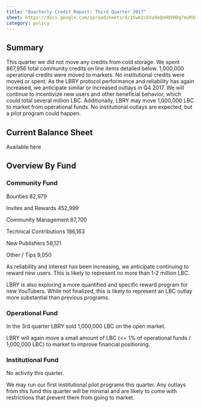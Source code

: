 ```yaml
---
title: "Quarterly Credit Report: Third Quarter 2017"
sheet: https://docs.google.com/spreadsheets/d/15wm2cEVa9eQnHQVHDg7muRXm1dzFXJ6ftqEJBuNixGM/edit?usp=sharing
category: policy
---
```

## Summary

This quarter we did not move any credits from cold storage.  We spent 867,956 total community credits on line items detailed below. 1,000,000 operational credits were moved to markets.  No institutional credits were moved or spent.
As the LBRY protocol performance and reliability has again increased, we anticipate similar or increased outlays in Q4 2017. We will continue to incentivize new users and other beneficial behavior, which could total several million LBC. Additionally, LBRY may move 1,000,000 LBC to market from operational funds. No institutional outlays are expected, but a pilot program could happen.

## Current Balance Sheet

Available here

## Overview By Fund

### Community Fund

Bounties 82,979

Invites and Rewards 452,999

Community Management 87,700

Technical Contributions 186,163

New Publishers 58,121

Other / Tips 9,050

As reliability and interest has been increasing, we anticipate continuing to reward new users. This is likely to represent no more than 1-2 million LBC.

LBRY is also exploring a more quantified and specific reward program for new YouTubers. While not finalized, this is likely to represent an LBC outlay more substantial than previous programs.

### Operational Fund

In the 3rd quarter LBRY sold 1,000,000 LBC on the open market.

LBRY will again move a small amount of LBC (<= 1% of operational funds / 1,000,000 LBC) to market to improve financial positioning.

### Institutional Fund

No activity this quarter.

We may run our first institutional pilot programs this quarter. Any outlays from this fund this quarter will be minimal and are likely to come with restrictions that prevent them from going to market.
